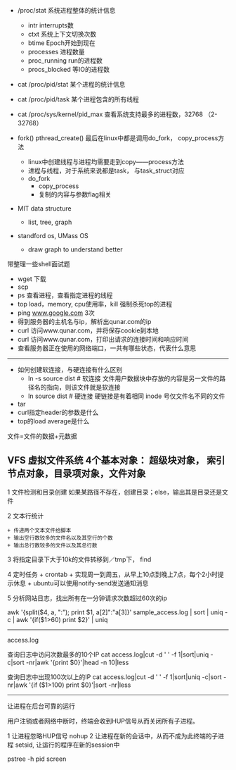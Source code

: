 + /proc/stat 系统进程整体的统计信息
	+ intr interrupts数
	+ ctxt 系统上下文切换次数
	+ btime Epoch开始到现在
	+ processes 进程数量
	+ proc_running run的进程数
	+ procs_blocked 等IO的进程数
+ cat /proc/pid/stat 某个进程的统计信息
+ cat /proc/pid/task 某个进程包含的所有线程
+ cat /proc/sys/kernel/pid_max 查看系统支持最多的进程数，32768 （2-32768）

+ fork() pthread_create() 最后在linux中都是调用do_fork， copy_process方法
	+ linux中创建线程与进程均需要走到copy——process方法
	+ 进程与线程，对于系统来说都是task， 与task_struct对应
 	+ do_fork
		+ copy_process
		+ 复制的内容与参数flag相关

+ MIT data structure
	+ list, tree, graph
+ standford os, UMass OS
	+ draw graph to understand better


带整理一些shell面试题

+ wget 下载
+ scp
+ ps 查看进程，查看指定进程的线程
+ top load，memory, cpu使用率，kill 强制杀死top的进程
+ ping www.google.com 3次
+ 得到服务器的主机名与ip，解析出qunar.com的ip
+ curl 访问www.qunar.com，并将保存cookie到本地
+ curl 访问www.qunar.com，打印出请求的连接时间和响应时间
+ 查看服务器正在使用的网络端口，一共有哪些状态，代表什么意思

---
+ 如何创建软连接，与硬连接有什么区别
	+ ln -s source dist # 软连接 文件用户数据块中存放的内容是另一文件的路径名的指向，则该文件就是软连接
	+ ln source dist # 硬连接 硬链接是有着相同 inode 号仅文件名不同的文件
+ tar
+ curl指定header的参数是什么
+ top的load average是什么

文件=文件的数据+元数据

VFS 虚拟文件系统
4个基本对象： 超级块对象， 索引节点对象，目录项对象，文件对象
---

1 文件检测和目录创建
如果某路径不存在，创建目录；else，输出其是目录还是文件

2 文本行统计

	+ 传递两个文本文件给脚本
	+ 输出空行数较多的文件名以及其空行的个数
	+ 输出总行数较多的文件以及其总行数

3 将指定目录下大于10k的文件转移到／tmp下， find

4 定时任务
	+ crontab
	+ 实现周一到周五，从早上10点到晚上7点，每个2小时提示休息
	+ ubuntu可以使用notify-send发送通知消息


5 分析网站日志，找出所有在一分钟请求次数超过60次的ip


awk '{split($4, a, ":"); print $1, a[2]":"a[3]}' sample_access.log | sort | uniq -c | awk '{if($1>60) print $2}' | uniq

---
access.log

查询日志中访问次数最多的10个IP
cat access.log|cut -d ' ' -f 1|sort|uniq -c|sort -nr|awk '{print $0}'|head -n 10|less

查询日志中出现100次以上的IP
cat access.log|cut -d ' ' -f 1|sort|uniq -c|sort -nr|awk '{if ($1>100) print $0}'|sort -nr|less

---

让进程在后台可靠的运行

用户注销或者网络中断时，终端会收到HUP信号从而关闭所有子进程。

1 让进程忽略HUP信号 nohup
2 让进程在新的会话中，从而不成为此终端的子进程 setsid, 让运行的程序在新的session中

pstree -h pid
screen
